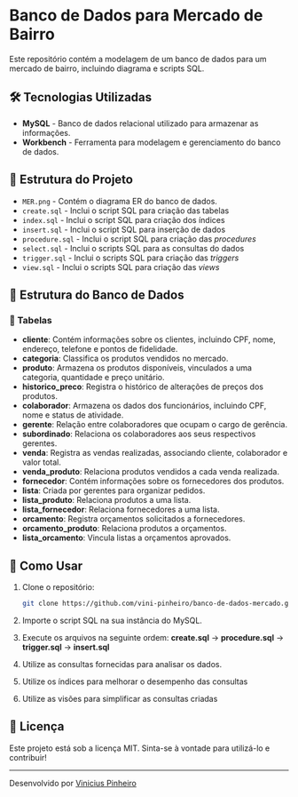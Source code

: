 # Banco de Dados para Mercado de Bairro

Este repositório contém a modelagem de um banco de dados para um mercado de bairro, incluindo diagrama e scripts SQL.

## 🛠 Tecnologias Utilizadas

- **MySQL** - Banco de dados relacional utilizado para armazenar as informações.
- **Workbench** - Ferramenta para modelagem e gerenciamento do banco de dados.

## 📌 Estrutura do Projeto

- `MER.png` - Contém o diagrama ER do banco de dados.
- `create.sql` - Inclui o script SQL para criação das tabelas
- `index.sql` - Inclui o script SQL para criação dos índices
- `insert.sql` - Inclui o script SQL para inserção de dados
- `procedure.sql` - Inclui o script SQL para criação das *procedures*
- `select.sql` - Inclui o scripts SQL para as consultas do dados
- `trigger.sql` - Inclui o scripts SQL para criação das *triggers*
- `view.sql` - Inclui o scripts SQL para criação das *views*

## 📌 Estrutura do Banco de Dados

### 🎯 Tabelas

- **cliente**: Contém informações sobre os clientes, incluindo CPF, nome, endereço, telefone e pontos de fidelidade.
- **categoria**: Classifica os produtos vendidos no mercado.
- **produto**: Armazena os produtos disponíveis, vinculados a uma categoria, quantidade e preço unitário.
- **historico_preco**: Registra o histórico de alterações de preços dos produtos.
- **colaborador**: Armazena os dados dos funcionários, incluindo CPF, nome e status de atividade.
- **gerente**: Relação entre colaboradores que ocupam o cargo de gerência.
- **subordinado**: Relaciona os colaboradores aos seus respectivos gerentes.
- **venda**: Registra as vendas realizadas, associando cliente, colaborador e valor total.
- **venda_produto**: Relaciona produtos vendidos a cada venda realizada.
- **fornecedor**: Contém informações sobre os fornecedores dos produtos.
- **lista**: Criada por gerentes para organizar pedidos.
- **lista_produto**: Relaciona produtos a uma lista.
- **lista_fornecedor**: Relaciona fornecedores a uma lista.
- **orcamento**: Registra orçamentos solicitados a fornecedores.
- **orcamento_produto**: Relaciona produtos a orçamentos.
- **lista_orcamento**: Vincula listas a orçamentos aprovados.

## 🚀 Como Usar

1. Clone o repositório:

   ```bash
   git clone https://github.com/vini-pinheiro/banco-de-dados-mercado.git
   ```
3. Importe o script SQL na sua instância do MySQL.
4. Execute os arquivos na seguinte ordem: **create.sql** -> **procedure.sql** -> **trigger.sql** -> **insert.sql**
5. Utilize as consultas fornecidas para analisar os dados.
6. Utilize os índices para melhorar o desempenho das consultas
7. Utilize as visões para simplificar as consultas criadas

## 📄 Licença

Este projeto está sob a licença MIT. Sinta-se à vontade para utilizá-lo e contribuir!

---

Desenvolvido por [Vinicius Pinheiro](https://github.com/vini-pinheiro)
